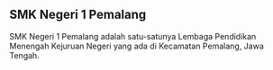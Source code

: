 ## SMK Negeri 1 Pemalang

SMK Negeri 1 Pemalang adalah satu-satunya Lembaga Pendidikan Menengah Kejuruan Negeri yang ada di Kecamatan Pemalang, Jawa Tengah.
